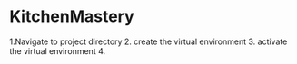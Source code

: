 # KitchenMastery
1.Navigate to project directory
2.  create the virtual environment
3. activate the virtual environment
4. 
